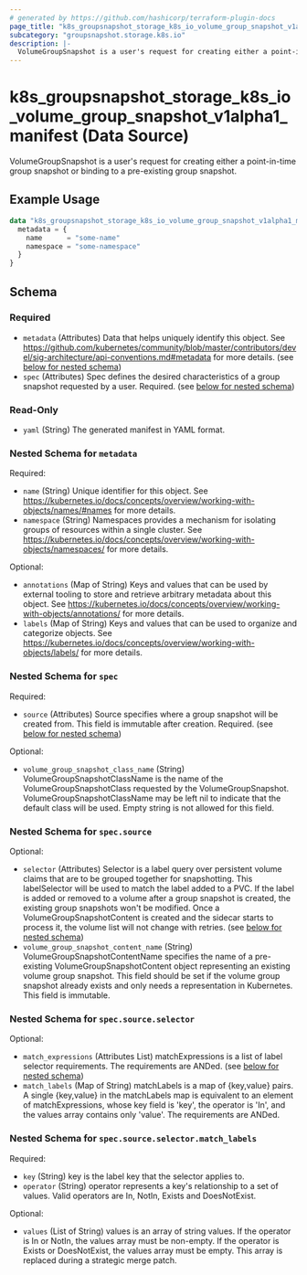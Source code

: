 ```yaml
---
# generated by https://github.com/hashicorp/terraform-plugin-docs
page_title: "k8s_groupsnapshot_storage_k8s_io_volume_group_snapshot_v1alpha1_manifest Data Source - terraform-provider-k8s"
subcategory: "groupsnapshot.storage.k8s.io"
description: |-
  VolumeGroupSnapshot is a user's request for creating either a point-in-time group snapshot or binding to a pre-existing group snapshot.
---
```


# k8s_groupsnapshot_storage_k8s_io_volume_group_snapshot_v1alpha1_manifest (Data Source)

VolumeGroupSnapshot is a user's request for creating either a point-in-time group snapshot or binding to a pre-existing group snapshot.

## Example Usage

```terraform
data "k8s_groupsnapshot_storage_k8s_io_volume_group_snapshot_v1alpha1_manifest" "example" {
  metadata = {
    name      = "some-name"
    namespace = "some-namespace"
  }
}
```

<!-- schema generated by tfplugindocs -->
## Schema

### Required

- `metadata` (Attributes) Data that helps uniquely identify this object. See https://github.com/kubernetes/community/blob/master/contributors/devel/sig-architecture/api-conventions.md#metadata for more details. (see [below for nested schema](#nestedatt--metadata))
- `spec` (Attributes) Spec defines the desired characteristics of a group snapshot requested by a user. Required. (see [below for nested schema](#nestedatt--spec))

### Read-Only

- `yaml` (String) The generated manifest in YAML format.

<a id="nestedatt--metadata"></a>
### Nested Schema for `metadata`

Required:

- `name` (String) Unique identifier for this object. See https://kubernetes.io/docs/concepts/overview/working-with-objects/names/#names for more details.
- `namespace` (String) Namespaces provides a mechanism for isolating groups of resources within a single cluster. See https://kubernetes.io/docs/concepts/overview/working-with-objects/namespaces/ for more details.

Optional:

- `annotations` (Map of String) Keys and values that can be used by external tooling to store and retrieve arbitrary metadata about this object. See https://kubernetes.io/docs/concepts/overview/working-with-objects/annotations/ for more details.
- `labels` (Map of String) Keys and values that can be used to organize and categorize objects. See https://kubernetes.io/docs/concepts/overview/working-with-objects/labels/ for more details.


<a id="nestedatt--spec"></a>
### Nested Schema for `spec`

Required:

- `source` (Attributes) Source specifies where a group snapshot will be created from. This field is immutable after creation. Required. (see [below for nested schema](#nestedatt--spec--source))

Optional:

- `volume_group_snapshot_class_name` (String) VolumeGroupSnapshotClassName is the name of the VolumeGroupSnapshotClass requested by the VolumeGroupSnapshot. VolumeGroupSnapshotClassName may be left nil to indicate that the default class will be used. Empty string is not allowed for this field.

<a id="nestedatt--spec--source"></a>
### Nested Schema for `spec.source`

Optional:

- `selector` (Attributes) Selector is a label query over persistent volume claims that are to be grouped together for snapshotting. This labelSelector will be used to match the label added to a PVC. If the label is added or removed to a volume after a group snapshot is created, the existing group snapshots won't be modified. Once a VolumeGroupSnapshotContent is created and the sidecar starts to process it, the volume list will not change with retries. (see [below for nested schema](#nestedatt--spec--source--selector))
- `volume_group_snapshot_content_name` (String) VolumeGroupSnapshotContentName specifies the name of a pre-existing VolumeGroupSnapshotContent object representing an existing volume group snapshot. This field should be set if the volume group snapshot already exists and only needs a representation in Kubernetes. This field is immutable.

<a id="nestedatt--spec--source--selector"></a>
### Nested Schema for `spec.source.selector`

Optional:

- `match_expressions` (Attributes List) matchExpressions is a list of label selector requirements. The requirements are ANDed. (see [below for nested schema](#nestedatt--spec--source--selector--match_expressions))
- `match_labels` (Map of String) matchLabels is a map of {key,value} pairs. A single {key,value} in the matchLabels map is equivalent to an element of matchExpressions, whose key field is 'key', the operator is 'In', and the values array contains only 'value'. The requirements are ANDed.

<a id="nestedatt--spec--source--selector--match_expressions"></a>
### Nested Schema for `spec.source.selector.match_labels`

Required:

- `key` (String) key is the label key that the selector applies to.
- `operator` (String) operator represents a key's relationship to a set of values. Valid operators are In, NotIn, Exists and DoesNotExist.

Optional:

- `values` (List of String) values is an array of string values. If the operator is In or NotIn, the values array must be non-empty. If the operator is Exists or DoesNotExist, the values array must be empty. This array is replaced during a strategic merge patch.
